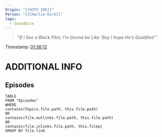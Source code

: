 ```yaml
---
Origin: "[[H3TV 105]]"
Person: "[[Charlie Kirk]]"
tags:
  - Soundbite
---
```

> *"If I See a Black Pilot, I'm Gonna be Like 'Boy I hope He's Qualified'"*

Timestamp: [01:36:12](https://youtu.be/k1VrTaTohWA?t=5772)

# ADDITIONAL INFO

## Episodes
``` dataview
TABLE
FROM "Episodes"
WHERE 
contains(Topics.file.path, this.file.path) 
OR 
contains(file.outlinks.file.path, this.file.path)
OR
contains(file.inlinks.file.path, this.filep)
GROUP BY file.link
```